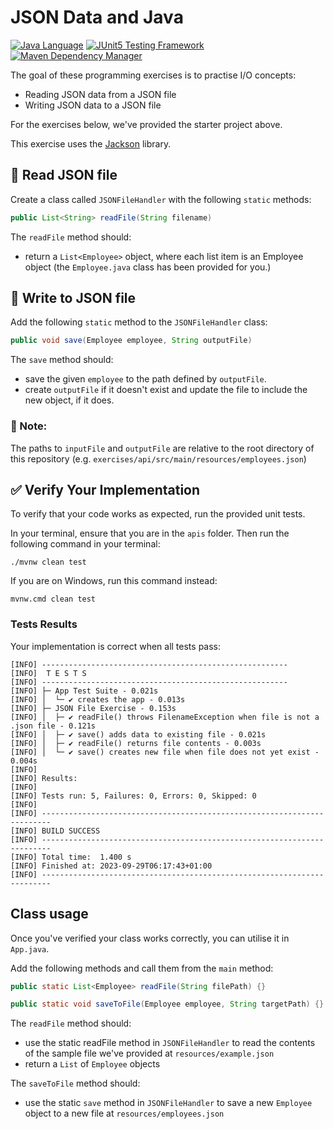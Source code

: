 # JSON Data and Java

[![Java Language](https://img.shields.io/badge/PLATFORM-OpenJDK-3A75B0.svg?style=for-the-badge)][1]
[![JUnit5 Testing Framework](https://img.shields.io/badge/testing%20framework-JUnit5-26A162.svg?style=for-the-badge)][2]
[![Maven Dependency Manager](https://img.shields.io/badge/dependency%20manager-Maven-AA215A.svg?style=for-the-badge)][3]

The goal of these programming exercises is to practise I/O concepts:
- Reading JSON data from a JSON file
- Writing JSON data to a JSON file

For the exercises below, we've provided the starter project above.

This exercise uses the [Jackson](https://github.com/FasterXML/jackson) library.

## :pushpin: Read JSON file

Create a class called `JSONFileHandler` with the following `static` methods:

```java
public List<String> readFile(String filename)
```

The `readFile` method should:
- return a `List<Employee>` object, where each list item is an Employee object (the `Employee.java` class has been provided for you.)

## :pushpin: Write to JSON file

Add the following `static` method to the `JSONFileHandler` class:

```java
public void save(Employee employee, String outputFile)
```

The `save` method should:
- save the given `employee` to the path defined by `outputFile`.
- create `outputFile` if it doesn't exist and update the file to include the new object, if it does.

### :bookmark: Note:
The paths to `inputFile` and `outputFile` are relative to the root directory of this repository (e.g. `exercises/api/src/main/resources/employees.json`)

## :white_check_mark: Verify Your Implementation

To verify that your code works as expected, run the provided unit tests.

In your terminal, ensure that you are in the `apis` folder. Then run the following command in your terminal:

```shell
./mvnw clean test
```

If you are on Windows, run this command instead:

```shell
mvnw.cmd clean test
```

### Tests Results

Your implementation is correct when all tests pass:

```shell
[INFO] -------------------------------------------------------
[INFO]  T E S T S
[INFO] -------------------------------------------------------
[INFO] ├─ App Test Suite - 0.021s
[INFO] │  └─ ✔ creates the app - 0.013s
[INFO] ├─ JSON File Exercise - 0.153s
[INFO] │  ├─ ✔ readFile() throws FilenameException when file is not a .json file - 0.121s
[INFO] │  ├─ ✔ save() adds data to existing file - 0.021s
[INFO] │  ├─ ✔ readFile() returns file contents - 0.003s
[INFO] │  └─ ✔ save() creates new file when file does not yet exist - 0.004s
[INFO] 
[INFO] Results:
[INFO] 
[INFO] Tests run: 5, Failures: 0, Errors: 0, Skipped: 0
[INFO] 
[INFO] ------------------------------------------------------------------------
[INFO] BUILD SUCCESS
[INFO] ------------------------------------------------------------------------
[INFO] Total time:  1.400 s
[INFO] Finished at: 2023-09-29T06:17:43+01:00
[INFO] ------------------------------------------------------------------------

```
## Class usage
Once you've verified your class works correctly, you can utilise it in `App.java`.

Add the following methods and call them from the `main` method:

```java
public static List<Employee> readFile(String filePath) {}

public static void saveToFile(Employee employee, String targetPath) {}
```

The `readFile` method should:
- use the static readFile method in `JSONFileHandler` to read the contents of the sample file we've provided at `resources/example.json`
- return a `List` of `Employee` objects

The `saveToFile` method should:
- use the static `save` method in `JSONFileHandler`  to save a new `Employee` object to a new file at `resources/employees.json`

[1]: https://docs.oracle.com/javase/11/docs/api/index.html
[2]: https://junit.org/junit5/
[3]: https://maven.apache.org/
